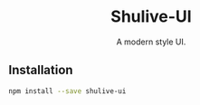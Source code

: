 <h1 align="center">Shulive-UI</h1>
<div align="center">A modern style UI.</div>

## Installation

```sh
npm install --save shulive-ui
```
